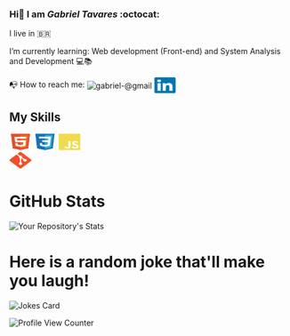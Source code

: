 ### Hi👋 I am *Gabriel Tavares* :octocat:
I live in :brazil:

I’m currently learning: Web development (Front-end) and System Analysis and Development
:computer::books:

:mailbox_with_no_mail: How to reach me:<a href="gbtav83@gmail.com" target="_blank"></a>
<img align="center" alt="gabriel-@gmail" height="28" width="82.5" src="https://img.shields.io/badge/Gmail-D14836?style=for-the-badge&logo=gmail&logoColor=white" style="max-width:100%;"></img>
<a href="https://www.linkedin.com/in/gabriel-tavares-3b213b151/" target="_blank"></a>
<img src="https://raw.githubusercontent.com/devicons/devicon/master/icons/linkedin/linkedin-original.svg" alt="gabriel-linkedin" align="center" height="30" width="40" style="max-width:100%;"></img> 
  
## My Skills
<img src="https://raw.githubusercontent.com/devicons/devicon/master/icons/html5/html5-original.svg" alt="html5" height="30" width="40" style="max-width:100%;"></img>
<img src="https://raw.githubusercontent.com/devicons/devicon/master/icons/css3/css3-original.svg" alt="css3" height="30" width="40" style="max-width:100%;"></img>
<img src="https://raw.githubusercontent.com/devicons/devicon/master/icons/javascript/javascript-plain.svg" alt="javascript" height="30" width="40" style="max-width:100%;"></img>  
<img src="https://raw.githubusercontent.com/devicons/devicon/master/icons/git/git-original.svg" alt="git" height="30" width="40" style="max-width:100%;"></img>   
 
# GitHub Stats
 ![Your Repository's Stats](https://github-readme-stats.vercel.app/api?username=Gabriel-Tavares-GB&show_icons=true&theme=dracula) 

# Here is a random joke that'll make you laugh!
![Jokes Card](https://readme-jokes.vercel.app/api) 
 
![Profile View Counter](https://komarev.com/ghpvc/?username=Gabriel-Tavares-GB)





